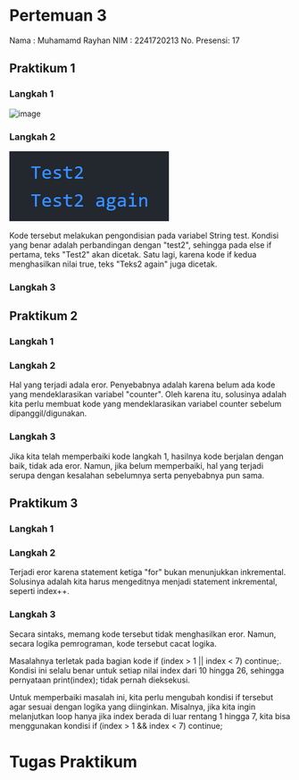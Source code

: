 # Pertemuan 3

Nama        : Muhamamd Rayhan
NIM         : 2241720213
No. Presensi: 17

## Praktikum 1
### Langkah 1
![image](https://github.com/user-attachments/assets/fe6ad2e3-a64d-4609-befc-301a69085da2)

### Langkah 2
![Hasil Eksekusi P1](https://github.com/gwenziro/pemrograman_mobile/raw/main/Pertemuan%203/docs/Hasil%20Eksekusi%20P1.png)

Kode tersebut melakukan pengondisian pada variabel String test. Kondisi yang benar adalah perbandingan dengan "test2", sehingga pada else if pertama, teks "Test2" akan dicetak. Satu lagi, karena kode if kedua menghasilkan nilai true, teks "Teks2 again" juga dicetak.

### Langkah 3

## Praktikum 2
### Langkah 1

### Langkah 2
Hal yang terjadi adala eror. Penyebabnya adalah karena belum ada kode yang mendeklarasikan variabel "counter". Oleh karena itu, solusinya adalah kita perlu membuat kode yang mendeklarasikan variabel counter sebelum dipanggil/digunakan.

### Langkah 3
Jika kita telah memperbaiki kode langkah 1, hasilnya kode berjalan dengan baik, tidak ada eror. Namun, jika belum memperbaiki, hal yang terjadi serupa dengan kesalahan sebelumnya serta penyebabnya pun sama.

## Praktikum 3

### Langkah 1

### Langkah 2
Terjadi eror karena statement ketiga "for" bukan menunjukkan inkremental. Solusinya adalah kita harus mengeditnya menjadi statement inkremental, seperti index++.

### Langkah 3
Secara sintaks, memang kode tersebut tidak menghasilkan eror. Namun, secara logika pemrograman, kode tersebut cacat logika.

Masalahnya terletak pada bagian kode if (index > 1 || index < 7) continue;. Kondisi ini selalu benar untuk setiap nilai index dari 10 hingga 26, sehingga pernyataan print(index); tidak pernah dieksekusi.

Untuk memperbaiki masalah ini, kita perlu mengubah kondisi if tersebut agar sesuai dengan logika yang diinginkan. Misalnya, jika kita ingin melanjutkan loop hanya jika index berada di luar rentang 1 hingga 7, kita bisa menggunakan kondisi if (index > 1 && index < 7) continue;

# Tugas Praktikum

